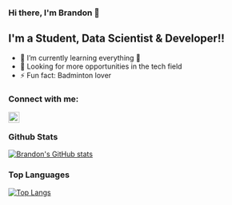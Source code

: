 ### Hi there, I'm Brandon 👋

## I'm a Student, Data Scientist & Developer!!

- 🌱 I’m currently learning everything 🤣
- 👯 Looking for more opportunities in the tech field
- ⚡ Fun fact: Badminton lover


### Connect with me:
[<img align="left" alt="codeSTACKr | LinkedIn" width="22px" src="https://cdn.jsdelivr.net/npm/simple-icons@v3/icons/linkedin.svg" />][linkedin]

<br />

### Github Stats
[![Brandon's GitHub stats](https://github-readme-stats.vercel.app/api?username=bwan910&show_icons=true&theme=radical&include_all_commits=true)](https://github.com/bwan910/github-readme-stats)

### Top Languages
[![Top Langs](https://github-readme-stats.vercel.app/api/top-langs/?username=bwan910&theme=radical&layout=compact)](https://github.com/bwan910/github-readme-stats)



[linkedin]: https://www.linkedin.com/in/brandon-wan-053847193/
